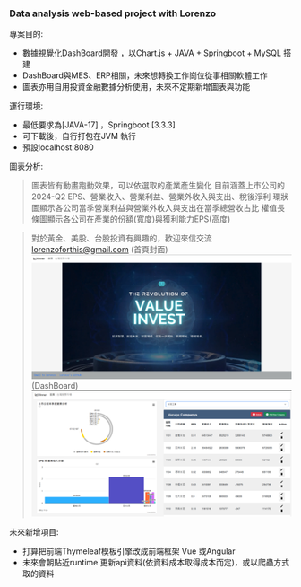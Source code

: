 ### Data analysis web-based project with Lorenzo 
專案目的:
- 數據視覺化DashBoard開發 ，以Chart.js + JAVA + Springboot + MySQL 搭建
- DashBoard與MES、ERP相關，未來想轉換工作崗位從事相關軟體工作
- 圖表亦用自用投資金融數據分析使用，未來不定期新增圖表與功能

運行環境:
- 最低要求為[JAVA-17] ，Springboot [3.3.3]
- 可下載後，自行打包在JVM 執行
- 預設localhost:8080 

圖表分析:
> 圖表皆有動畫跑動效果，可以依選取的產業產生變化
> 目前涵蓋上市公司的2024-Q2 EPS、營業收入、營業利益、營業外收入與支出、稅後淨利
> 環狀圖顯示各公司當季營業利益與營業外收入與支出在當季總營收占比
> 權值長條圖顯示各公司在產業的份額(寬度)與獲利能力EPS(高度)



> 對於黃金、美股、台股投資有興趣的，歡迎來信交流  lorenzoforthis@gmail.com
(首頁封面)
![N|Lorenzo](https://github.com/Lorenzoforthis/InvWithJava_backend/blob/main/InvProject/src/main/resources/static/image/index.png)
(DashBoard)
![N|Lorenzo](https://github.com/Lorenzoforthis/InvWithJava_backend/blob/main/InvProject/src/main/resources/static/image/selfReadme.png)

未來新增項目:
- 打算把前端Thymeleaf模板引擎改成前端框架 Vue 或Angular
- 未來會朝貼近runtime 更新api資料(依資料成本取得成本而定)，或以爬蟲方式取的資料
